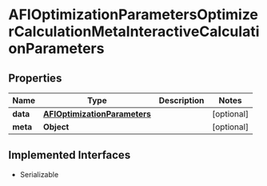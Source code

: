

# AFIOptimizationParametersOptimizerCalculationMetaInteractiveCalculationParameters


## Properties

Name | Type | Description | Notes
------------ | ------------- | ------------- | -------------
**data** | [**AFIOptimizationParameters**](AFIOptimizationParameters.md) |  |  [optional]
**meta** | **Object** |  |  [optional]


## Implemented Interfaces

* Serializable


